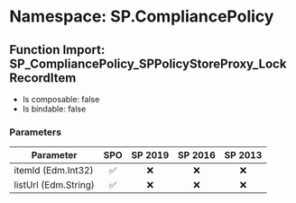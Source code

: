 # Namespace: SP.CompliancePolicy

## Function Import: SP_CompliancePolicy_SPPolicyStoreProxy_LockRecordItem

- Is composable: false
- Is bindable: false

### Parameters

Parameter | SPO | SP 2019 | SP 2016 | SP 2013
----------|:---:|:-------:|:-------:|:-------:
itemId (Edm.Int32) | ✅ | ❌ | ❌ | ❌
listUrl (Edm.String) | ✅ | ❌ | ❌ | ❌